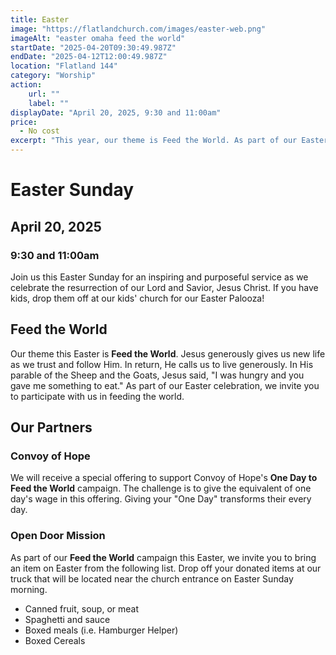 ```yaml
---
title: Easter
image: "https://flatlandchurch.com/images/easter-web.png"
imageAlt: "easter omaha feed the world"
startDate: "2025-04-20T09:30:49.987Z"
endDate: "2025-04-12T12:00:49.987Z"
location: "Flatland 144"
category: "Worship"
action:
    url: ""
    label: ""
displayDate: "April 20, 2025, 9:30 and 11:00am"
price:
  - No cost
excerpt: "This year, our theme is Feed the World. As part of our Easter celebration we are partnering with two outstanding organizations."
---
```


# Easter Sunday

## April 20, 2025

### 9:30 and 11:00am

Join us this Easter Sunday for an inspiring and purposeful service as we celebrate the resurrection of our Lord and Savior, Jesus Christ. If you have kids, drop them off at our kids' church for our Easter Palooza!

## Feed the World

Our theme this Easter is <b>Feed the World</b>. Jesus generously gives us new life as we trust and follow Him. In return, He calls us to live generously. In His parable of the Sheep and the Goats, Jesus said, "I was hungry and you gave me something to eat." As part of our Easter celebration, we invite you to participate with us in feeding the world.

## Our Partners

### Convoy of Hope

We will receive a special offering to support Convoy of Hope's <b>One Day to Feed the World</b> campaign. The challenge is to give the equivalent of one day's wage in this offering. Giving your "One Day" transforms their every day.

### Open Door Mission

As part of our <b>Feed the World</b> campaign this Easter, we invite you to bring an item on Easter from the following list. Drop off your donated items at our truck that will be located near the church entrance on Easter Sunday morning.
<ul>
  <li>Canned fruit, soup, or meat
  <li>Spaghetti and sauce
  <li>Boxed meals (i.e. Hamburger Helper)
  <li>Boxed Cereals<br>
</ul>
